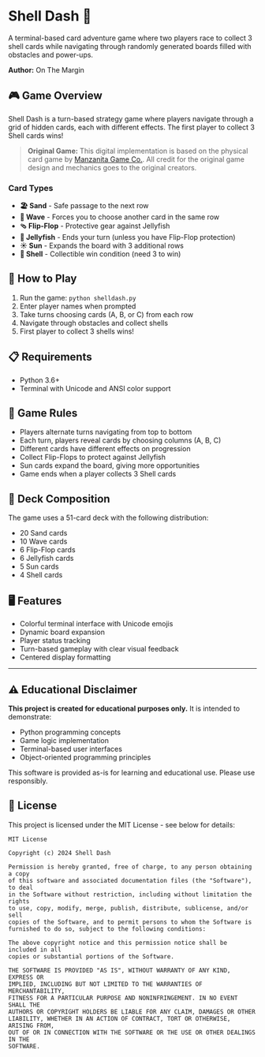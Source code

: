 # Shell Dash 🐚

A terminal-based card adventure game where two players race to collect 3 shell cards while navigating through randomly generated boards filled with obstacles and power-ups.

**Author:** On The Margin

## 🎮 Game Overview

Shell Dash is a turn-based strategy game where players navigate through a grid of hidden cards, each with different effects. The first player to collect 3 Shell cards wins!

> **Original Game:** This digital implementation is based on the physical card game by [Manzanita Game Co.](https://www.manzanitagameco.com/shell-dash-card-game.html). All credit for the original game design and mechanics goes to the original creators.

### Card Types

- **🏖️ Sand** - Safe passage to the next row
- **🌊 Wave** - Forces you to choose another card in the same row
- **🩴 Flip-Flop** - Protective gear against Jellyfish
- **🪼 Jellyfish** - Ends your turn (unless you have Flip-Flop protection)
- **☀️ Sun** - Expands the board with 3 additional rows
- **🐚 Shell** - Collectible win condition (need 3 to win)

## 🚀 How to Play

1. Run the game: `python shelldash.py`
2. Enter player names when prompted
3. Take turns choosing cards (A, B, or C) from each row
4. Navigate through obstacles and collect shells
5. First player to collect 3 shells wins!

## 📋 Requirements

- Python 3.6+
- Terminal with Unicode and ANSI color support

## 🎯 Game Rules

- Players alternate turns navigating from top to bottom
- Each turn, players reveal cards by choosing columns (A, B, C)
- Different cards have different effects on progression
- Collect Flip-Flops to protect against Jellyfish
- Sun cards expand the board, giving more opportunities
- Game ends when a player collects 3 Shell cards

## 🎲 Deck Composition

The game uses a 51-card deck with the following distribution:
- 20 Sand cards
- 10 Wave cards
- 6 Flip-Flop cards
- 6 Jellyfish cards
- 5 Sun cards
- 4 Shell cards

## 🖥️ Features

- Colorful terminal interface with Unicode emojis
- Dynamic board expansion
- Player status tracking
- Turn-based gameplay with clear visual feedback
- Centered display formatting

---

## ⚠️ Educational Disclaimer

**This project is created for educational purposes only.** It is intended to demonstrate:
- Python programming concepts
- Game logic implementation
- Terminal-based user interfaces
- Object-oriented programming principles

This software is provided as-is for learning and educational use. Please use responsibly.

## 📄 License

This project is licensed under the MIT License - see below for details:

```
MIT License

Copyright (c) 2024 Shell Dash

Permission is hereby granted, free of charge, to any person obtaining a copy
of this software and associated documentation files (the "Software"), to deal
in the Software without restriction, including without limitation the rights
to use, copy, modify, merge, publish, distribute, sublicense, and/or sell
copies of the Software, and to permit persons to whom the Software is
furnished to do so, subject to the following conditions:

The above copyright notice and this permission notice shall be included in all
copies or substantial portions of the Software.

THE SOFTWARE IS PROVIDED "AS IS", WITHOUT WARRANTY OF ANY KIND, EXPRESS OR
IMPLIED, INCLUDING BUT NOT LIMITED TO THE WARRANTIES OF MERCHANTABILITY,
FITNESS FOR A PARTICULAR PURPOSE AND NONINFRINGEMENT. IN NO EVENT SHALL THE
AUTHORS OR COPYRIGHT HOLDERS BE LIABLE FOR ANY CLAIM, DAMAGES OR OTHER
LIABILITY, WHETHER IN AN ACTION OF CONTRACT, TORT OR OTHERWISE, ARISING FROM,
OUT OF OR IN CONNECTION WITH THE SOFTWARE OR THE USE OR OTHER DEALINGS IN THE
SOFTWARE.
```